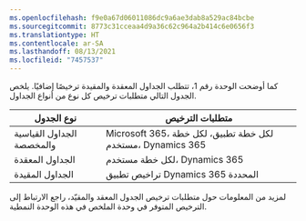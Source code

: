 ```yaml
---
ms.openlocfilehash: f9e0a67d06011086dc9a6ae3dab8a529ac84bcbe
ms.sourcegitcommit: 8773c31cceaa4d9a36c62c964a2b414c6e0656f3
ms.translationtype: HT
ms.contentlocale: ar-SA
ms.lasthandoff: 08/13/2021
ms.locfileid: "7457537"
---
```

كما أوضحت الوحدة رقم 1، تتطلب الجداول المعقدة والمقيدة ترخيصًا إضافيًا. يلخص الجدول التالي متطلبات ترخيص كل نوع من أنواع الجداول.

| نوع الجدول | متطلبات الترخيص           |
|------------------------------|--------------------------------------------|
| الجداول القياسية والمخصصة            | Microsoft 365، لكل خطة تطبيق، لكل خطة مستخدم، Dynamics 365                           |
| الجداول المعقدة             | لكل خطة مستخدم، Dynamics 365                           |
| الجداول المقيدة          | تراخيص تطبيق Dynamics 365 المحددة |

لمزيد من المعلومات حول متطلبات ترخيص الجدول المعقد والمقيّد، راجع الارتباط إلى الترخيص المتوفر في وحدة الملخص في هذه الوحدة النمطية. 
